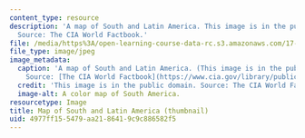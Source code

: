 ```yaml
---
content_type: resource
description: 'A map of South and Latin America. This image is in the public domain.
  Source: The CIA World Factbook.'
file: /media/https%3A/open-learning-course-data-rc.s3.amazonaws.com/17-554-political-economy-of-latin-america-fall-2002/4977ff155479aa2186419c9c886582f5_17-554f02-th.jpg
file_type: image/jpeg
image_metadata:
  caption: 'A map of South and Latin America. (This image is in the public domain.
    Source: [The CIA World Factbook](https://www.cia.gov/library/publications/resources/the-world-factbook/).)'
  credit: 'This image is in the public domain. Source: The CIA World Factbook.'
  image-alt: A color map of South America.
resourcetype: Image
title: Map of South and Latin America (thumbnail)
uid: 4977ff15-5479-aa21-8641-9c9c886582f5
---
```

